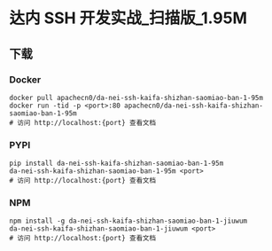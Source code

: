 # 达内 SSH 开发实战_扫描版_1.95M

## 下载

### Docker

```
docker pull apachecn0/da-nei-ssh-kaifa-shizhan-saomiao-ban-1-95m
docker run -tid -p <port>:80 apachecn0/da-nei-ssh-kaifa-shizhan-saomiao-ban-1-95m
# 访问 http://localhost:{port} 查看文档
```

### PYPI

```
pip install da-nei-ssh-kaifa-shizhan-saomiao-ban-1-95m
da-nei-ssh-kaifa-shizhan-saomiao-ban-1-95m <port>
# 访问 http://localhost:{port} 查看文档
```

### NPM

```
npm install -g da-nei-ssh-kaifa-shizhan-saomiao-ban-1-jiuwum
da-nei-ssh-kaifa-shizhan-saomiao-ban-1-jiuwum <port>
# 访问 http://localhost:{port} 查看文档
```